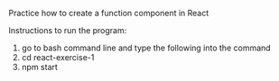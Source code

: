 Practice how to create a function component in React
 
Instructions to run the program:
 
1. go to bash command line and type the following into the command
2. cd react-exercise-1
3. npm start